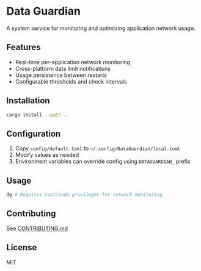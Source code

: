 # Data Guardian

A system service for monitoring and optimizing application network usage.

## Features

- Real-time per-application network monitoring
- Cross-platform data limit notifications
- Usage persistence between restarts
- Configurable thresholds and check intervals

## Installation

```bash
cargo install --path .
```

## Configuration

1. Copy `config/default.toml` to `~/.config/DataGuardian/local.toml`
2. Modify values as needed
3. Environment variables can override config using `DATAGUARDIAN_` prefix

## Usage

```bash
dg # Requires root/sudo privileges for network monitoring
```

## Contributing

See [CONTRIBUTING.md](CONTRIBUTING.md)

## License

MIT

